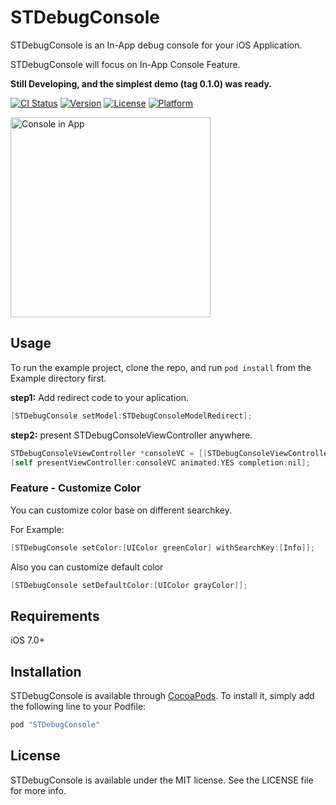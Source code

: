 # STDebugConsole 

STDebugConsole is an In-App debug console for your iOS Application.

STDebugConsole will focus on In-App Console Feature.

**Still Developing, and the simplest demo (tag 0.1.0) was ready.**

[![CI Status](http://img.shields.io/travis/startry/STDebugConsole.svg?style=flat)](https://travis-ci.org/startry/STDebugConsole)
[![Version](https://img.shields.io/cocoapods/v/STDebugConsole.svg?style=flat)](http://cocoapods.org/pods/STDebugConsole)
[![License](https://img.shields.io/cocoapods/l/STDebugConsole.svg?style=flat)](http://cocoapods.org/pods/STDebugConsole)
[![Platform](https://img.shields.io/cocoapods/p/STDebugConsole.svg?style=flat)](http://cocoapods.org/pods/STDebugConsole)

 <img src="https://raw.githubusercontent.com/startry/STDebugConsole/master/img/screenshot_1.png" width = "320" alt="Console in App" align=center />
 
## Usage

To run the example project, clone the repo, and run `pod install` from the Example directory first.

**step1:** Add redirect code to your aplication.

```Objective-C
[STDebugConsole setModel:STDebugConsoleModelRedirect];
```
**step2:** present STDebugConsoleViewController anywhere.

```Objective-C
STDebugConsoleViewController *consoleVC = [[STDebugConsoleViewController alloc] init];
[self presentViewController:consoleVC animated:YES completion:nil];
```

### Feature - Customize Color

You can customize color base on different searchkey. 

For Example:

``` Objective-C
[STDebugConsole setColor:[UIColor greenColor] withSearchKey:[Info]];
```
Also you can customize default color

``` Objective-C
[STDebugConsole setDefaultColor:[UIColor grayColor]];
```


## Requirements

iOS 7.0+

## Installation
 
 STDebugConsole is available through [CocoaPods](http://cocoapods.org). To install
 it, simply add the following line to your Podfile:
 
 ```ruby
 pod "STDebugConsole"
 ```

## License

STDebugConsole is available under the MIT license. See the LICENSE file for more info.